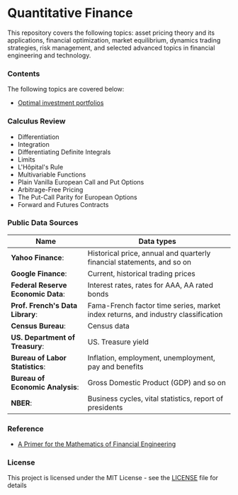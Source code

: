 # Quantitative Finance
This repository covers the following topics: asset pricing theory and its applications, financial optimization, market equilibrium, dynamics trading strategies, risk management, and selected advanced topics in financial engineering and technology.

### Contents
The following topics are covered below: 
- [Optimal investment portfolios](https://github.com/DavidLiSF/DavidLiSF.GITHUB.IO/files/4777904/Optimal.investment.portfolios.pdf)


### Calculus Review
- Differentiation 
- Integration
- Differentiating Definite Integrals
- Limits
- L'Hôpital's Rule
- Multivariable Functions
- Plain Vanilla European Call and Put Options
- Arbitrage-Free Pricing
- The Put-Call Parity for European Options
- Forward and Futures Contracts

### Public Data Sources
**Name** | **Data types**
-------------------- | --------------------
**Yahoo Finance**: | Historical price, annual and quarterly financial statements, and so on
**Google Finance**: | Current, historical trading prices
**Federal Reserve Economic Data**: | Interest rates, rates for AAA, AA rated bonds
**Prof. French's Data Library**: | Fama-French factor time series, market index returns, and industry classification
**Census Bureau**: | Census data
**US. Department of Treasury**: | US. Treasure yield
**Bureau of Labor Statistics**: | Inflation, employment, unemployment, pay and benefits
**Bureau of Economic Analysis**: | Gross Domestic Product (GDP) and so on
**NBER**: | Business cycles, vital statistics, report of presidents

### Reference
- [A Primer for the Mathematics of Financial Engineering](http://www.fepress.org/primer-second-ed/)


### License
This project is licensed under the MIT License - see the [LICENSE](LICENSE) file for details

